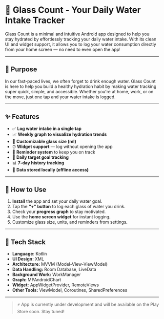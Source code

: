 # 🥛 Glass Count - Your Daily Water Intake Tracker

Glass Count is a minimal and intuitive Android app designed to help you stay hydrated by effortlessly tracking your daily water intake. With its clean UI and widget support, it allows you to log your water consumption directly from your home screen — no need to even open the app!

---

## 🎯 Purpose

In our fast-paced lives, we often forget to drink enough water. Glass Count is here to help you build a healthy hydration habit by making water tracking super quick, simple, and accessible. Whether you're at home, work, or on the move, just one tap and your water intake is logged.

---

## ✨ Features

- ✅ **Log water intake in a single tap**
- 📈 **Weekly graph to visualize hydration trends**
- 🧊 **Customizable glass size (ml)**
- ⏰ **Widget support** — log without opening the app
- 🔔 **Reminder system** to keep you on track
- 🎯 **Daily target goal tracking**
- 📊 **7-day history tracking**
- 💾 **Data stored locally (offline access)**

---

## 📱 How to Use

1. **Install** the app and set your daily water goal.
2. Tap the **“+” button** to log each glass of water you drink.
3. Check your **progress graph** to stay motivated.
4. Use the **home screen widget** for instant logging.
5. Customize glass size, units, and reminders from settings.

---

## 🧰 Tech Stack

- **Language:** Kotlin  
- **UI Design:** XML  
- **Architecture:** MVVM (Model-View-ViewModel)  
- **Data Handling:** Room Database, LiveData  
- **Background Work:** WorkManager  
- **Graph:** MPAndroidChart  
- **Widget:** AppWidgetProvider, RemoteViews  
- **Other Tools:** ViewModel, Coroutines, SharedPreferences

---

> ⚡ App is currently under development and will be available on the Play Store soon. Stay tuned!

